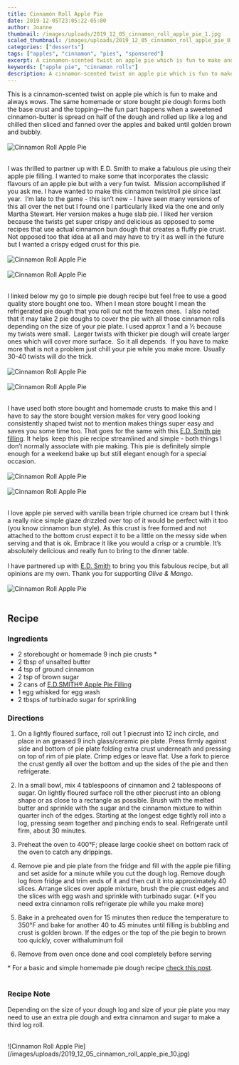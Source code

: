 ```yaml
---
title: Cinnamon Roll Apple Pie
date: 2019-12-05T23:05:22-05:00
author: Joanne
thumbnail: /images/uploads/2019_12_05_cinnamon_roll_apple_pie_1.jpg
scaled_thumbnail: /images/uploads/2019_12_05_cinnamon_roll_apple_pie_0.jpg
categories: ["desserts"]
tags: ["apples", "cinnamon", "pies", "sponsored"]
excerpt: A cinnamon-scented twist on apple pie which is fun to make and always wows
keywords: ["apple pie", "cinnamon rolls"]
description: A cinnamon-scented twist on apple pie which is fun to make and always wows
---
```


This is a cinnamon-scented twist on apple pie which is fun to make and always wows. The same homemade or store bought pie dough forms both the base crust and the topping—the fun part happens when a sweetened cinnamon-butter is spread on half of the dough and rolled up like a log and chilled then sliced and fanned over the apples and baked until golden brown and bubbly. 
</br>
</br>
![Cinnamon Roll Apple Pie](/images/uploads/2019_12_05_cinnamon_roll_apple_pie_2.jpg)
</br>
</br>

I was thrilled to partner up with E.D. Smith to make a fabulous pie using their apple pie filling. I wanted to make some that incorporates the classic flavours of an apple pie but with a very fun twist.  Mission accomplished if you ask me. I have wanted to make this cinnamon twist/roll pie since last year.  I’m late to the game - this isn’t new - I have seen many versions of this all over the net but I found one I particularly liked via the one and only Martha Stewart. Her version makes a huge slab pie. I liked her version because the twists get super crispy and delicious as opposed to some recipes that use actual cinnamon bun dough that creates a fluffy pie crust. Not opposed too that idea at all and may have to try it as well in the future but I wanted a crispy edged crust for this pie. 
</br>
</br>
![Cinnamon Roll Apple Pie](/images/uploads/2019_12_05_cinnamon_roll_apple_pie_3.jpg)
</br>
</br>
![Cinnamon Roll Apple Pie](/images/uploads/2019_12_05_cinnamon_roll_apple_pie_4.jpg)
</br>
</br>

I linked below my go to simple pie dough recipe but feel free to use a good quality store bought one too.  When I mean store bought I mean the refrigerated pie dough that you roll out not the frozen ones.  I also noted that it may take 2 pie doughs to cover the pie with all those cinnamon rolls depending on the size of your pie plate. I used approx 1 and a &frac12; because my twists were small.  Larger twists with thicker pie dough will create larger ones which will cover more surface.  So it all depends.  If you have to make more that is not a problem just chill your pie while you make more. Usually 30-40 twists will do the trick. 
</br>
</br>
![Cinnamon Roll Apple Pie](/images/uploads/2019_12_05_cinnamon_roll_apple_pie_5.jpg)
</br>
</br>
![Cinnamon Roll Apple Pie](/images/uploads/2019_12_05_cinnamon_roll_apple_pie_6.jpg)
</br>
</br>

I have used both store bought and homemade crusts to make this and I have to say the store bought version makes for very good looking consistently shaped twist not to mention makes things super easy and saves you some time too. That goes for the same with this <span class="highlight"><a rel="nofollow" href="https://www.edsmith.com/en/products/e-d-smith-apple-pie-filling/">E.D. Smith pie filling</a></span>. It helps  keep this pie recipe streamlined and simple - both things I don’t normally associate with pie making. This pie is definitely simple enough for a weekend bake up but still elegant enough for a special occasion.  
</br>
</br>
![Cinnamon Roll Apple Pie](/images/uploads/2019_12_05_cinnamon_roll_apple_pie_7.jpg)
</br>
</br>
![Cinnamon Roll Apple Pie](/images/uploads/2019_12_05_cinnamon_roll_apple_pie_8.jpg)
</br>
</br>

I love apple pie served with vanilla bean triple churned ice cream but I think a really nice simple glaze drizzled over top of it would be perfect with it too (you know cinnamon bun style). As this crust is free formed and not attached to the bottom crust expect it to be a little on the messy side when serving and that is ok. Embrace it like you would a crisp or a crumble. It’s absolutely delicious and really fun to bring to the dinner table.
</br>
</br>
I have partnered up with <span class="highlight"><a rel="nofollow" href="https://www.edsmith.com">E.D. Smith</a></span> to bring you this fabulous recipe, but all opinions are my own. Thank you for supporting _Olive & Mango_.
</br>
</br>
![Cinnamon Roll Apple Pie](/images/uploads/2019_12_05_cinnamon_roll_apple_pie_9.jpg)
</br>
</br>

## Recipe
### Ingredients

* <span itemprop="ingredients">2 storebought or homemade 9 inch pie crusts &ast;</span>
* <span itemprop="ingredients">2 tbsp of unsalted butter  </span>
* <span itemprop="ingredients">4 tsp of ground cinnamon  </span>
* <span itemprop="ingredients">2 tsp of brown sugar  </span>
* <span itemprop="ingredients">2 cans of <span class="highlight"><a rel="nofollow" href="https://www.edsmith.com/en/products/e-d-smith-apple-pie-filling/">E.D.SMITH® Apple Pie Filling</a></span> </span> 
* <span itemprop="ingredients">1 egg whisked for egg wash  
* <span itemprop="ingredients">2 tbsps of turbinado sugar for sprinkling </span> 

### Directions  

1. On a lightly floured surface, roll out 1 piecrust into 12 inch circle, and place in an greased 9 inch glass/ceramic pie plate. Press firmly against side and bottom of pie plate folding extra crust underneath and pressing on top of rim of pie plate. Crimp edges or leave flat. Use a fork to pierce the crust gently all over the bottom and up the sides of the pie and then refrigerate.

2. In a small bowl, mix 4 tablespoons of cinnamon and 2 tablespoons of sugar. On lightly floured surface roll the other piecrust into an oblong shape or as close to a rectangle as possible. Brush with the melted butter and sprinkle with the sugar and the cinnamon mixture to within quarter inch of the edges. Starting at the longest edge tightly roll into a log, pressing seam together and pinching ends to seal. Refrigerate until firm, about 30 minutes.

3. Preheat the oven to 400°F; please large cookie sheet on bottom rack of the oven to catch any drippings.

4. Remove pie and pie plate from the fridge and fill with the apple pie filling and set aside for a minute while you cut the dough log. Remove dough log from fridge and trim ends of it and then cut it into approximately 40 slices. Arrange slices over apple mixture, brush the pie crust edges and the slices with egg wash and sprinkle with turbinado sugar. (*If you need extra cinnamon rolls refrigerate pie while you make more)  

5. Bake in a preheated oven for 15 minutes then reduce the temperature to 350°F and bake for another 40 to 45 minutes until filling is bubbling and crust is golden brown. If the edges or the top of the pie begin to brown too quickly, cover withaluminum foil

6. Remove from oven once done and cool completely before serving

&ast; For a basic and simple homemade pie dough recipe [check this post](https://www.oliveandmango.com/salted-caramel-apple-pie/).
</br>
</br>

### Recipe Note 
Depending on the size of your dough log and size of your pie plate you may need to use an extra pie dough and extra cinnamon and sugar to make a third log roll.  

</br>
![Cinnamon Roll Apple Pie](/images/uploads/2019_12_05_cinnamon_roll_apple_pie_10.jpg)